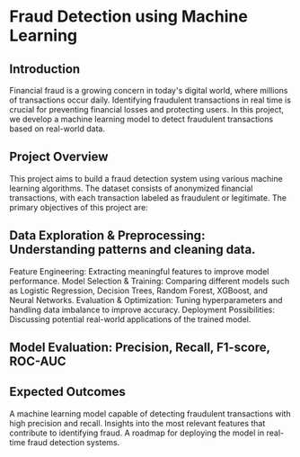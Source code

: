 # Fraud Detection using Machine Learning

## Introduction
Financial fraud is a growing concern in today's digital world, where millions of transactions occur daily. Identifying fraudulent transactions in real time is crucial for preventing financial losses and protecting users. In this project, we develop a machine learning model to detect fraudulent transactions based on real-world data.

## Project Overview
This project aims to build a fraud detection system using various machine learning algorithms. The dataset consists of anonymized financial transactions, with each transaction labeled as fraudulent or legitimate. The primary objectives of this project are:

## Data Exploration & Preprocessing: Understanding patterns and cleaning data.
Feature Engineering: Extracting meaningful features to improve model performance.
Model Selection & Training: Comparing different models such as Logistic Regression, Decision Trees, Random Forest, XGBoost, and Neural Networks.
Evaluation & Optimization: Tuning hyperparameters and handling data imbalance to improve accuracy.
Deployment Possibilities: Discussing potential real-world applications of the trained model.

## Model Evaluation: Precision, Recall, F1-score, ROC-AUC

## Expected Outcomes
A machine learning model capable of detecting fraudulent transactions with high precision and recall.
Insights into the most relevant features that contribute to identifying fraud.
A roadmap for deploying the model in real-time fraud detection systems.
